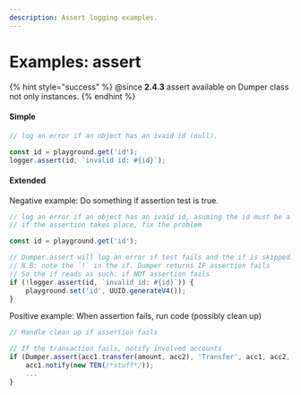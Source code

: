 ```yaml
---
description: Assert logging examples.
---
```


# Examples: assert

{% hint style="success" %}
@since **2.4.3** assert available on Dumper class not only instances.
{% endhint %}

#### Simple

```javascript
// log an error if an object has an ivaid id (null).

const id = playground.get('id');
logger.assert(id, `invalid id: #{id}`);
```

#### Extended

Negative example: Do something if assertion test is true.

```javascript
// log an error if an object has an ivaid id, asuming the id must be a number.
// if the assertion takes place, fix the problem

const id = playground.get('id');

// Dumper.assert will log an error if test fails and the if is skipped.
// N.B: note the `!` in the if. Dumper returns IF assertion fails
// So the if reads as such: if NOT assertion fails
if (!logger.assert(id, `invalid id: #{id}`)) {
    playground.set('id', UUID.generateV4());
}
```

Positive example: When assertion fails, run code (possibly clean up)

```javascript
// Handle clean up if assertion fails

// If the transaction fails, notify involved accounts
if (Dumper.assert(acc1.transfer(amount, acc2), 'Transfer', acc1, acc2, amount)) {
    acc1.notify(new TEN(/*stuff*/));
    ...
}
```
